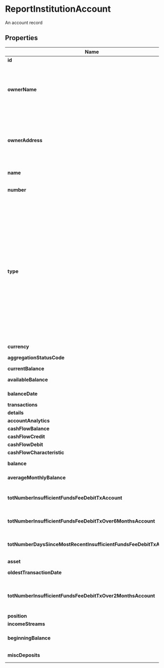 

# ReportInstitutionAccount

An account record

## Properties

| Name | Type | Description | Notes |
|------------ | ------------- | ------------- | -------------|
|**id** | **Long** | The ID of the account |  |
|**ownerName** | **String** | The name(s) of the account owner(s). If the owner information is not available, this field will not appear in the report. If the account has multiple owners then all owners will be listed separated by |. |  [optional] |
|**ownerAddress** | **String** | The mailing address of the account owner(s). If the owner information is not available, this field will not appear in the report. If the account has multiple owners then the address of the primary owner will be listed. |  [optional] |
|**name** | **String** | The account name from the institution |  |
|**number** | **String** | The account number from the institution (all digits except the last four are obfuscated) |  |
|**type** | **String** | The list of supported account types. * &#x60;checking&#x60; * &#x60;savings&#x60; * &#x60;moneyMarket&#x60; * &#x60;cd&#x60; * &#x60;investment&#x60; * &#x60;investmentTaxDeferred&#x60; * &#x60;employeeStockPurchasePlan&#x60; * &#x60;ira&#x60; * &#x60;401k&#x60; * &#x60;roth&#x60; * &#x60;403b&#x60; * &#x60;529&#x60; * &#x60;rollover&#x60; * &#x60;ugma&#x60; * &#x60;utma&#x60; * &#x60;keogh&#x60; * &#x60;457&#x60; * &#x60;401a&#x60; * &#x60;unknown&#x60; * &#x60;mortgage&#x60; * &#x60;loan&#x60; * &#x60;creditCard&#x60; * &#x60;lineOfCredit&#x60; * &#x60;payroll&#x60; * &#x60;studentLoan&#x60; * &#x60;brokerageAccount&#x60; * &#x60;educationSavings&#x60; * &#x60;healthSavingsAccount&#x60; * &#x60;nonTaxableBrokerageAccount&#x60; * &#x60;pension&#x60; * &#x60;profitSharingPlan&#x60; * &#x60;roth401k&#x60; * &#x60;sepIRA&#x60; * &#x60;simpleIRA&#x60; * &#x60;thriftSavingsPlan&#x60; * &#x60;variableAnnuity&#x60; |  |
|**currency** | **String** | A currency code for account |  |
|**aggregationStatusCode** | **Integer** | The status of the most recent aggregation attempt |  |
|**currentBalance** | **BigDecimal** | Current balance of the account |  [optional] |
|**availableBalance** | **BigDecimal** | The available balance for the account |  [optional] |
|**balanceDate** | **Long** | A timestamp showing when the balance was captured by the FI |  [optional] |
|**transactions** | [**List&lt;ReportTransactionNewTxBased&gt;**](ReportTransactionNewTxBased.md) | a list of transaction records |  |
|**details** | [**AccountDetailsTxBased**](AccountDetailsTxBased.md) |  |  [optional] |
|**accountAnalytics** | [**AccountAnalytics**](AccountAnalytics.md) |  |  [optional] |
|**cashFlowBalance** | [**CashFlowCashFlowBalance**](CashFlowCashFlowBalance.md) |  |  [optional] |
|**cashFlowCredit** | [**CashFlowCashFlowCredit**](CashFlowCashFlowCredit.md) |  |  [optional] |
|**cashFlowDebit** | [**CashFlowCashFlowDebit**](CashFlowCashFlowDebit.md) |  |  [optional] |
|**cashFlowCharacteristic** | [**CashFlowCashFlowCharacteristic**](CashFlowCashFlowCharacteristic.md) |  |  [optional] |
|**balance** | **BigDecimal** | The cleared balance of the account as-of &#x60;balanceDate&#x60; |  [optional] |
|**averageMonthlyBalance** | **BigDecimal** | The average monthly balance of this account |  [optional] |
|**totNumberInsufficientFundsFeeDebitTxAccount** | **Long** | The count for the total number of insufficient funds transactions, based on the &#x60;fromDate&#x60; of the report. |  [optional] |
|**totNumberInsufficientFundsFeeDebitTxOver6MonthsAccount** | **Integer** | The total number of  insufficient funds fees for the account over six months |  [optional] |
|**totNumberDaysSinceMostRecentInsufficientFundsFeeDebitTxAccount** | **Long** | The number of days since the most recent insufficient funds transaction, based on the &#x60;fromDate&#x60; of the report. |  [optional] |
|**asset** | [**PrequalificationReportAssetSummary**](PrequalificationReportAssetSummary.md) |  |  [optional] |
|**oldestTransactionDate** | **Long** | The oldest transaction date of this account. |  [optional] |
|**totNumberInsufficientFundsFeeDebitTxOver2MonthsAccount** | **Long** | The count for the total number of insufficient funds transactions for the last two months, based on the &#x60;fromDate&#x60; of the report. |  [optional] |
|**position** | [**ReportAccountPosition**](ReportAccountPosition.md) |  |  [optional] |
|**incomeStreams** | [**List&lt;VOIETXVerifyReportIncomeStream&gt;**](VOIETXVerifyReportIncomeStream.md) | A list of income stream records |  [optional] |
|**beginningBalance** | **BigDecimal** | Beginning balance of account per the time period in the report |  [optional] |
|**miscDeposits** | [**List&lt;ReportTransaction&gt;**](ReportTransaction.md) | A list of miscellaneous deposits |  [optional] |



